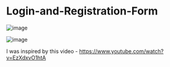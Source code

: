 # Login-and-Registration-Form

![image](https://github.com/leoshliak/Login-and-Registration-Form/assets/139138564/8f1d2060-d2dc-493e-a605-3b1397165727)

![image](https://github.com/leoshliak/Login-and-Registration-Form/assets/139138564/40ba82d2-30c3-4627-b21c-07188a9a5601)

I was inspired by this video - https://www.youtube.com/watch?v=EzXdxvO1htA
